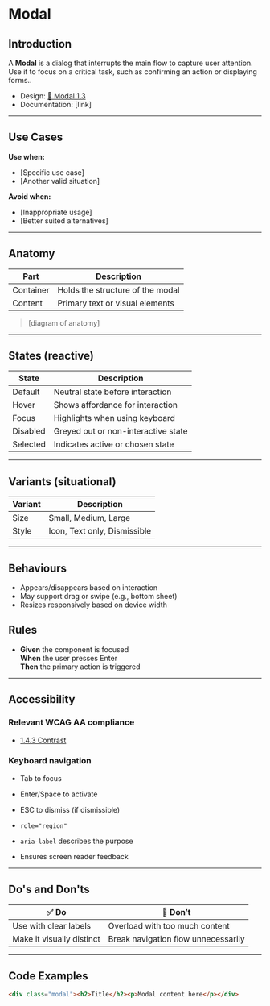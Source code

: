 # Modal

## Introduction
A **Modal** is a dialog that interrupts the main flow to capture user attention. Use it to focus on a critical task, such as confirming an action or displaying forms..

- Design: [🧬 Modal 1.3](link)
- Documentation: [link]

---

## Use Cases

**Use when:**
- [Specific use case]
- [Another valid situation]

**Avoid when:**
- [Inappropriate usage]
- [Better suited alternatives]

---

## Anatomy

| Part      | Description                             |
|-----------|-----------------------------------------|
| Container | Holds the structure of the modal |
| Content   | Primary text or visual elements         |

> [diagram of anatomy]

---

## States (reactive)

| State      | Description                             |
|------------|-----------------------------------------|
| Default    | Neutral state before interaction        |
| Hover      | Shows affordance for interaction        |
| Focus      | Highlights when using keyboard          |
| Disabled   | Greyed out or non-interactive state     |
| Selected   | Indicates active or chosen state        |

---

## Variants (situational)

| Variant         | Description                        |
|-----------------|------------------------------------|
| Size            | Small, Medium, Large               |
| Style           | Icon, Text only, Dismissible       |

---

## Behaviours

- Appears/disappears based on interaction
- May support drag or swipe (e.g., bottom sheet)
- Resizes responsively based on device width

## Rules
- **Given** the component is focused  
  **When** the user presses Enter  
  **Then** the primary action is triggered

---

## Accessibility

### Relevant WCAG AA compliance
- [1.4.3 Contrast](https://www.w3.org/TR/WCAG22/#contrast-minimum)

### Keyboard navigation
- Tab to focus
- Enter/Space to activate
- ESC to dismiss (if dismissible)

- `role="region"`
- `aria-label` describes the purpose
- Ensures screen reader feedback

---

## Do's and Don'ts

| ✅ Do                                          | 🚫 Don’t                                     |
|-----------------------------------------------|---------------------------------------------|
| Use with clear labels                         | Overload with too much content              |
| Make it visually distinct                     | Break navigation flow unnecessarily         |

---

## Code Examples

```html
<div class="modal"><h2>Title</h2><p>Modal content here</p></div>
```